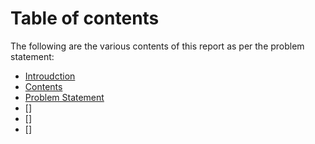 # Table of contents

The following are the various contents of this report as per the problem statement:

- [Introudction](../)
- [Contents](../contents)
- [Problem Statement](../problem-statement)
- []
- []
- []
